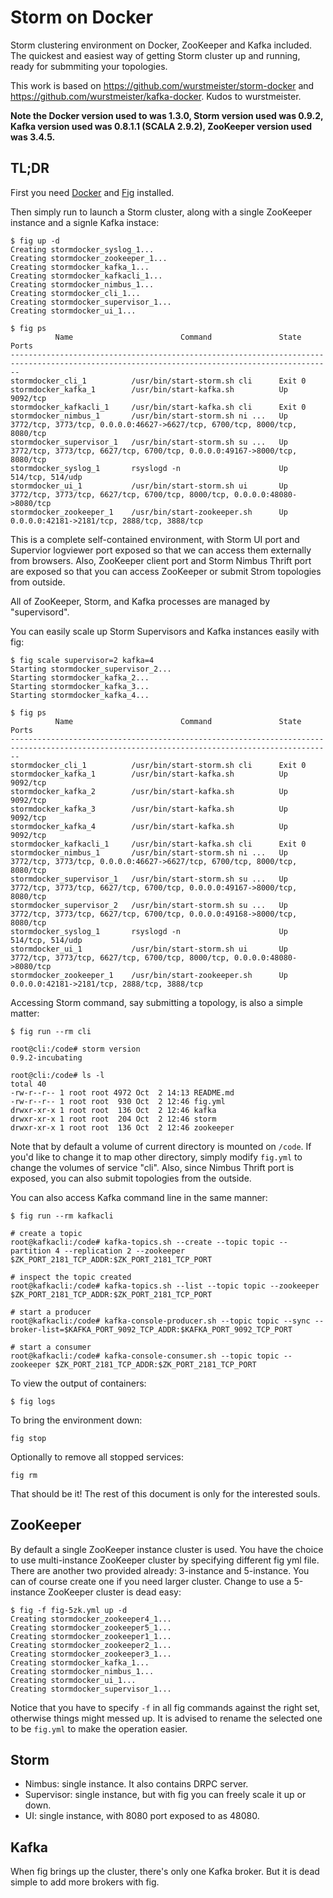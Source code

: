 # Storm on Docker

Storm clustering environment on Docker, ZooKeeper and Kafka included. The quickest and easiest way of getting Storm cluster up and running, ready for submmiting your topologies.

This work is based on https://github.com/wurstmeister/storm-docker and https://github.com/wurstmeister/kafka-docker. Kudos to wurstmeister.

**Note the Docker version used to was 1.3.0, Storm version used was 0.9.2, Kafka version used was 0.8.1.1 (SCALA 2.9.2), ZooKeeper version used was 3.4.5.**

## TL;DR

First you need [Docker](https://docker.com/) and [Fig](http://orchardup.github.io/fig/index.html) installed.

Then simply run to launch a Storm cluster, along with a single ZooKeeper instance and a signle Kafka instace:

```
$ fig up -d
Creating stormdocker_syslog_1...
Creating stormdocker_zookeeper_1...
Creating stormdocker_kafka_1...
Creating stormdocker_kafkacli_1...
Creating stormdocker_nimbus_1...
Creating stormdocker_cli_1...
Creating stormdocker_supervisor_1...
Creating stormdocker_ui_1...

$ fig ps
          Name                        Command               State                                      Ports
----------------------------------------------------------------------------------------------------------------------------------------------
stormdocker_cli_1          /usr/bin/start-storm.sh cli      Exit 0
stormdocker_kafka_1        /usr/bin/start-kafka.sh          Up       9092/tcp
stormdocker_kafkacli_1     /usr/bin/start-kafka.sh cli      Exit 0
stormdocker_nimbus_1       /usr/bin/start-storm.sh ni ...   Up       3772/tcp, 3773/tcp, 0.0.0.0:46627->6627/tcp, 6700/tcp, 8000/tcp, 8080/tcp
stormdocker_supervisor_1   /usr/bin/start-storm.sh su ...   Up       3772/tcp, 3773/tcp, 6627/tcp, 6700/tcp, 0.0.0.0:49167->8000/tcp, 8080/tcp
stormdocker_syslog_1       rsyslogd -n                      Up       514/tcp, 514/udp
stormdocker_ui_1           /usr/bin/start-storm.sh ui       Up       3772/tcp, 3773/tcp, 6627/tcp, 6700/tcp, 8000/tcp, 0.0.0.0:48080->8080/tcp
stormdocker_zookeeper_1    /usr/bin/start-zookeeper.sh      Up       0.0.0.0:42181->2181/tcp, 2888/tcp, 3888/tcp
```

This is a complete self-contained environment, with Storm UI port and Supervior logviewer port exposed so that we can access them externally from browsers. Also, ZooKeeper client port and Storm Nimbus Thrift port are exposed so that you can access ZooKeeper or submit Strom topologies from outside.

All of ZooKeeper, Storm, and Kafka processes are managed by "supervisord".

You can easily scale up Storm Supervisors and Kafka instances easily with fig:

```
$ fig scale supervisor=2 kafka=4
Starting stormdocker_supervisor_2...
Starting stormdocker_kafka_2...
Starting stormdocker_kafka_3...
Starting stormdocker_kafka_4...

$ fig ps
          Name                        Command               State                                      Ports
----------------------------------------------------------------------------------------------------------------------------------------------
stormdocker_cli_1          /usr/bin/start-storm.sh cli      Exit 0
stormdocker_kafka_1        /usr/bin/start-kafka.sh          Up       9092/tcp
stormdocker_kafka_2        /usr/bin/start-kafka.sh          Up       9092/tcp
stormdocker_kafka_3        /usr/bin/start-kafka.sh          Up       9092/tcp
stormdocker_kafka_4        /usr/bin/start-kafka.sh          Up       9092/tcp
stormdocker_kafkacli_1     /usr/bin/start-kafka.sh cli      Exit 0
stormdocker_nimbus_1       /usr/bin/start-storm.sh ni ...   Up       3772/tcp, 3773/tcp, 0.0.0.0:46627->6627/tcp, 6700/tcp, 8000/tcp, 8080/tcp
stormdocker_supervisor_1   /usr/bin/start-storm.sh su ...   Up       3772/tcp, 3773/tcp, 6627/tcp, 6700/tcp, 0.0.0.0:49167->8000/tcp, 8080/tcp
stormdocker_supervisor_2   /usr/bin/start-storm.sh su ...   Up       3772/tcp, 3773/tcp, 6627/tcp, 6700/tcp, 0.0.0.0:49168->8000/tcp, 8080/tcp
stormdocker_syslog_1       rsyslogd -n                      Up       514/tcp, 514/udp
stormdocker_ui_1           /usr/bin/start-storm.sh ui       Up       3772/tcp, 3773/tcp, 6627/tcp, 6700/tcp, 8000/tcp, 0.0.0.0:48080->8080/tcp
stormdocker_zookeeper_1    /usr/bin/start-zookeeper.sh      Up       0.0.0.0:42181->2181/tcp, 2888/tcp, 3888/tcp
```

Accessing Storm command, say submitting a topology, is also a simple matter:

```
$ fig run --rm cli

root@cli:/code# storm version
0.9.2-incubating

root@cli:/code# ls -l
total 40
-rw-r--r-- 1 root root 4972 Oct  2 14:13 README.md
-rw-r--r-- 1 root root  930 Oct  2 12:46 fig.yml
drwxr-xr-x 1 root root  136 Oct  2 12:46 kafka
drwxr-xr-x 1 root root  204 Oct  2 12:46 storm
drwxr-xr-x 1 root root  136 Oct  2 12:46 zookeeper
```

Note that by default a volume of current directory is mounted on `/code`. If you'd like to change it to map other directory, simply modify `fig.yml` to change the volumes of service "cli". Also, since Nimbus Thrift port is exposed, you can also submit topologies from the outside.

You can also access Kafka command line in the same manner:

```
$ fig run --rm kafkacli

# create a topic
root@kafkacli:/code# kafka-topics.sh --create --topic topic --partition 4 --replication 2 --zookeeper $ZK_PORT_2181_TCP_ADDR:$ZK_PORT_2181_TCP_PORT

# inspect the topic created
root@kafkacli:/code# kafka-topics.sh --list --topic topic --zookeeper $ZK_PORT_2181_TCP_ADDR:$ZK_PORT_2181_TCP_PORT

# start a producer
root@kafkacli:/code# kafka-console-producer.sh --topic topic --sync --broker-list=$KAFKA_PORT_9092_TCP_ADDR:$KAFKA_PORT_9092_TCP_PORT

# start a consumer
root@kafkacli:/code# kafka-console-consumer.sh --topic topic --zookeeper $ZK_PORT_2181_TCP_ADDR:$ZK_PORT_2181_TCP_PORT
```

To view the output of containers:

```
$ fig logs
```

To bring the environment down:

```
fig stop
```

Optionally to remove all stopped services:

```
fig rm
```

That should be it! The rest of this document is only for the interested souls.

## ZooKeeper

By default a single ZooKeeper instance cluster is used. You have the choice to use multi-instance ZooKeeper cluster by specifying different fig yml file. There are another two provided already: 3-instance and 5-instance. You can of course create one if you need larger cluster. Change to use a 5-instance ZooKeeper cluster is dead easy:

```
$ fig -f fig-5zk.yml up -d
Creating stormdocker_zookeeper4_1...
Creating stormdocker_zookeeper5_1...
Creating stormdocker_zookeeper1_1...
Creating stormdocker_zookeeper2_1...
Creating stormdocker_zookeeper3_1...
Creating stormdocker_kafka_1...
Creating stormdocker_nimbus_1...
Creating stormdocker_ui_1...
Creating stormdocker_supervisor_1...
```

Notice that you have to specify `-f` in all fig commands against the right set, otherwise things might messed up. It is advised to rename the selected one to be `fig.yml` to make the operation easier.

## Storm

* Nimbus: single instance. It also contains DRPC server.
* Supervisor: single instance, but with fig you can freely scale it up or down.
* UI: single instance, with 8080 port exposed to as 48080.

## Kafka 

When fig brings up the cluster, there's only one Kafka broker. But it is dead simple to add more brokers with fig.
